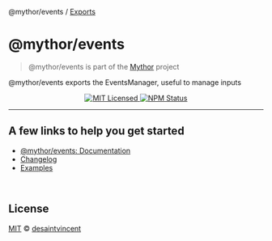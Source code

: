 @mythor/events / [Exports](modules.md)

# @mythor/events

> @mythor/events is part of the <a href="https://github.com/desaintvincent/mythor">Mythor</a> project

<p>
@mythor/events exports the EventsManager, useful to manage inputs
</p>
<p align="center">
    <a href="">
      <img alt="MIT Licensed" src="https://img.shields.io/npm/l/@mythor/events.svg?style=flat" />
    </a>
    <a href="https://www.npmjs.com/package/@mythor/events">
      <img alt="NPM Status" src="https://img.shields.io/npm/v/@mythor/events.svg?style=flat" />
    </a>
</p>
<hr />

## A few links to help you get started
- [@mythor/events: Documentation](https://github.com/desaintvincent/mythor/blob/main/packages/events/docs/modules.md)
- [Changelog](https://github.com/desaintvincent/mythor/blob/main/packages/events/CHANGELOG.md)
- [Examples](https://desaintvincent.github.io/mythor/)
<br />

## License

<a href="http://opensource.org/licenses/MIT">MIT</a> © <a href="http://github.com/desaintvincent">desaintvincent</a>
